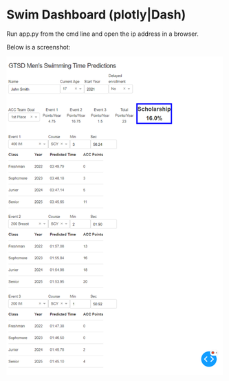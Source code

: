 # Swim Dashboard (plotly|Dash)

Run app.py from the cmd line and open the ip address in a browser.

Below is a screenshot:

![alt text](screencapture.png "Dashboard Screenshot")
